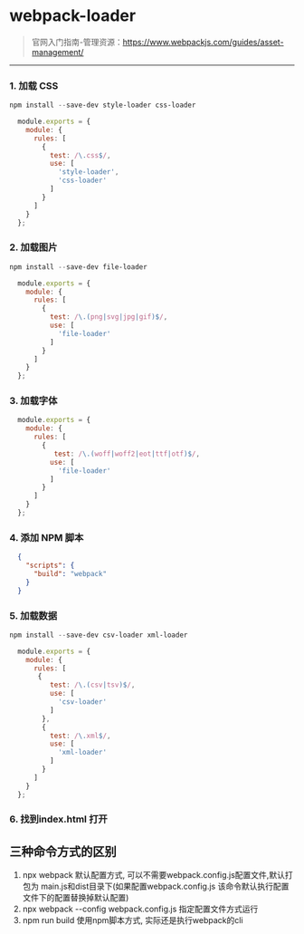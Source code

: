 # webpack-loader

>官网入门指南-管理资源：https://www.webpackjs.com/guides/asset-management/
----
### 1. 加载 CSS
``` ps1
npm install --save-dev style-loader css-loader
```
``` js
  module.exports = {
    module: {
      rules: [
        {
          test: /\.css$/,
          use: [
            'style-loader',
            'css-loader'
          ]
        }
      ]
    }
  };
```
### 2. 加载图片
``` ps1
npm install --save-dev file-loader
```
``` js
  module.exports = {
    module: {
      rules: [
        {
          test: /\.(png|svg|jpg|gif)$/,
          use: [
            'file-loader'
          ]
        }
      ]
    }
  };
```
### 3. 加载字体
``` js
  module.exports = {
    module: {
      rules: [
        {
           test: /\.(woff|woff2|eot|ttf|otf)$/,
          use: [
            'file-loader'
          ]
        }
      ]
    }
  };
```
### 4. 添加 NPM 脚本
``` json
  {
    "scripts": {
      "build": "webpack"
    }
  }

```

### 5. 加载数据
``` ps1
npm install --save-dev csv-loader xml-loader  
```
``` js
  module.exports = {
    module: {
      rules: [
       {
          test: /\.(csv|tsv)$/,
          use: [
            'csv-loader'
          ]
        },
        {
          test: /\.xml$/,
          use: [
            'xml-loader'
          ]
        }
      ]
    }
  };
```
### 6.  找到index.html 打开

## 三种命令方式的区别
1. npx webpack 默认配置方式, 可以不需要webpack.config.js配置文件,默认打包为 main.js和dist目录下(如果配置webpack.config.js 该命令默认执行配置文件下的配置替换掉默认配置)
2. npx webpack --config webpack.config.js 指定配置文件方式运行
3. npm run build 使用npm脚本方式, 实际还是执行webpack的cli